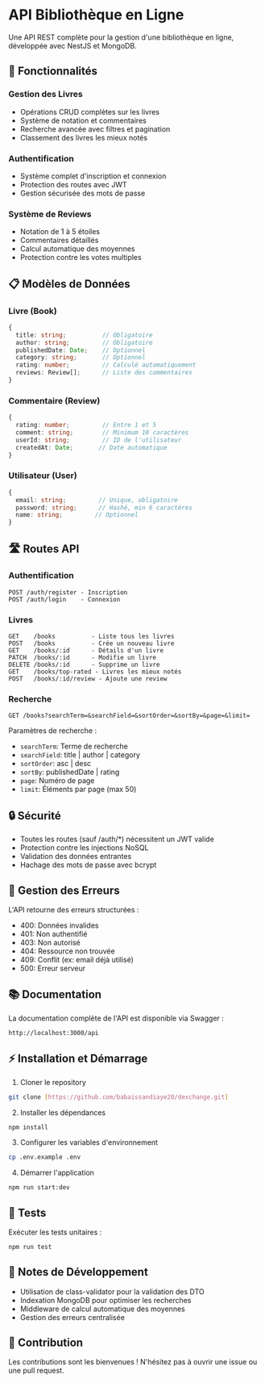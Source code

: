 # API Bibliothèque en Ligne

Une API REST complète pour la gestion d'une bibliothèque en ligne, développée avec NestJS et MongoDB.

## 🚀 Fonctionnalités

### Gestion des Livres
- Opérations CRUD complètes sur les livres
- Système de notation et commentaires
- Recherche avancée avec filtres et pagination
- Classement des livres les mieux notés

### Authentification
- Système complet d'inscription et connexion
- Protection des routes avec JWT
- Gestion sécurisée des mots de passe

### Système de Reviews
- Notation de 1 à 5 étoiles
- Commentaires détaillés
- Calcul automatique des moyennes
- Protection contre les votes multiples

## 📋 Modèles de Données

### Livre (Book)
```typescript
{
  title: string;          // Obligatoire
  author: string;         // Obligatoire
  publishedDate: Date;    // Optionnel
  category: string;       // Optionnel
  rating: number;         // Calculé automatiquement
  reviews: Review[];      // Liste des commentaires
}
```

### Commentaire (Review)
```typescript
{
  rating: number;         // Entre 1 et 5
  comment: string;        // Minimum 10 caractères
  userId: string;         // ID de l'utilisateur
  createdAt: Date;       // Date automatique
}
```

### Utilisateur (User)
```typescript
{
  email: string;         // Unique, obligatoire
  password: string;      // Hashé, min 6 caractères
  name: string;         // Optionnel
}
```

## 🛣 Routes API

### Authentification
```
POST /auth/register - Inscription
POST /auth/login    - Connexion
```

### Livres
```
GET    /books          - Liste tous les livres
POST   /books          - Crée un nouveau livre
GET    /books/:id      - Détails d'un livre
PATCH  /books/:id      - Modifie un livre
DELETE /books/:id      - Supprime un livre
GET    /books/top-rated - Livres les mieux notés
POST   /books/:id/review - Ajoute une review
```

### Recherche
```
GET /books?searchTerm=&searchField=&sortOrder=&sortBy=&page=&limit=
```

Paramètres de recherche :
- `searchTerm`: Terme de recherche
- `searchField`: title | author | category
- `sortOrder`: asc | desc
- `sortBy`: publishedDate | rating
- `page`: Numéro de page
- `limit`: Éléments par page (max 50)

## 🔒 Sécurité

- Toutes les routes (sauf /auth/*) nécessitent un JWT valide
- Protection contre les injections NoSQL
- Validation des données entrantes
- Hachage des mots de passe avec bcrypt

## 🚨 Gestion des Erreurs

L'API retourne des erreurs structurées :
- 400: Données invalides
- 401: Non authentifié
- 403: Non autorisé
- 404: Ressource non trouvée
- 409: Conflit (ex: email déjà utilisé)
- 500: Erreur serveur

## 📚 Documentation

La documentation complète de l'API est disponible via Swagger :
```
http://localhost:3000/api
```

## ⚡ Installation et Démarrage

1. Cloner le repository
```bash
git clone [https://github.com/babaissandiaye20/dexchange.git]
```

2. Installer les dépendances
```bash
npm install
```

3. Configurer les variables d'environnement
```bash
cp .env.example .env
```

4. Démarrer l'application
```bash
npm run start:dev
```

## 🧪 Tests

Exécuter les tests unitaires :
```bash
npm run test
```

## 📝 Notes de Développement

- Utilisation de class-validator pour la validation des DTO
- Indexation MongoDB pour optimiser les recherches
- Middleware de calcul automatique des moyennes
- Gestion des erreurs centralisée

## 🤝 Contribution

Les contributions sont les bienvenues ! N'hésitez pas à ouvrir une issue ou une pull request.

